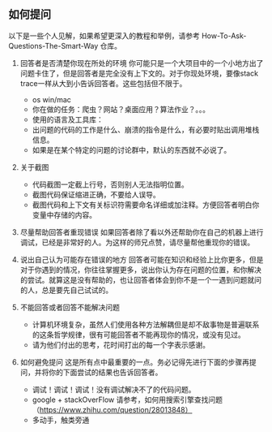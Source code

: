 ## 如何提问

以下是一些个人见解，如果希望更深入的教程和举例，请参考 How-To-Ask-Questions-The-Smart-Way 仓库。

1. 回答者是否清楚你现在所处的环境
	你可能只是一个大项目中的一个小地方出了问题卡住了，但是回答者是完全没有上下文的。对于你现处环境，要像stack trace一样从大到小告诉回答者。这些包括但不限于。
	- os win/mac
	- 你在做的任务：爬虫？网站？桌面应用？算法作业？。。。
	- 使用的语言及工具库：
	- 出问题的代码的工作是什么、崩溃的指令是什么，有必要时贴出调用堆栈信息。
	- 如果是在某个特定的问题的讨论群中，默认的东西就不必说了。
2. 关于截图
	- 代码截图一定截上行号，否则别人无法指明位置。
	- 截图代码保证缩进正确，不要给人误导。
	- 截图代码和上下文有关标识符需要命名详细或加注释。方便回答者明白你变量中存储的内容。

3. 尽量帮助回答者重现错误
	如果回答者除了看以外还帮助你在自己的机器上进行调试，已经是非常好的人。为这样的师兄点赞，请尽量帮他重现你的错误。

4. 说出自己认为可能存在错误的地方
	回答者可能在知识和经验上比你更多，但是对于你遇到的情况，你往往掌握更多，说出你认为存在问题的位置，和你解决的尝试。就算这是没有帮助的，也让回答者体会到你不是一个一遇到问题就问的人，总是要先自己试试的。

5. 不能回答或者回答不能解决问题
	- 计算机环境复杂，虽然人们使用各种方法解耦但是却不敌事物是普遍联系的这条哲学规律，很有可能回答者不能再现你的情况，或没有见过。
	- 请为他们付出的思考，花时间打出的每一个字表示感谢。

6. 如何避免提问
	这是所有点中最重要的一点。务必记得先进行下面的步骤再提问，并将你的下面尝试的结果也告诉回答者。
	- 调试！调试！调试！没有调试解决不了的代码问题。
	- google + stackOverFlow 请参考，如何用搜索引擎查找问题（https://www.zhihu.com/question/28013848）
	- 多动手，触类旁通
